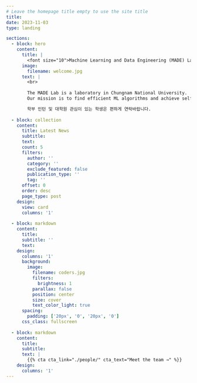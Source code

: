 ```yaml
---
# Leave the homepage title empty to use the site title
title:
date: 2023-11-03
type: landing

sections:
  - block: hero
    content:
      title: |
        <font size="10">Machine Learning and Data Engineering (MADE) Lab </font>
      image:
        filename: welcome.jpg
      text: |
        <br>
        
        The MADE Lab is a laboratory in Chungnam National University.
        Our mission is to find efficient ML algorithms and achieve self-evolving AI.

        학부 인턴 및 대학원 관심이 있는 학생은 편하게 연락바랍니다.
  
  - block: collection
    content:
      title: Latest News
      subtitle:
      text:
      count: 5
      filters:
        author: ''
        category: ''
        exclude_featured: false
        publication_type: ''
        tag: ''
      offset: 0
      order: desc
      page_type: post
    design:
      view: card
      columns: '1'
  
  - block: markdown
    content:
      title:
      subtitle: ''
      text:
    design:
      columns: '1'
      background:
        image: 
          filename: coders.jpg
          filters:
            brightness: 1
          parallax: false
          position: center
          size: cover
          text_color_light: true
      spacing:
        padding: ['20px', '0', '20px', '0']
      css_class: fullscreen
  
  - block: markdown
    content:
      title:
      subtitle:
      text: |
        {{% cta cta_link="./people/" cta_text="Meet the team →" %}}
    design:
      columns: '1'
---
```

